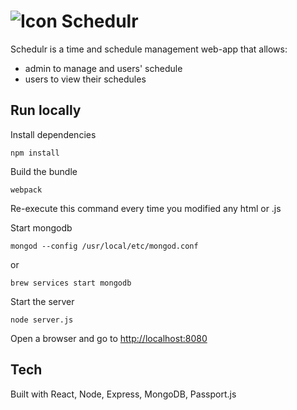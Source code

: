 # ![Icon](https://raw.githubusercontent.com/clsavino/react-shift-scheduler/master/public/assets/images/logo-small.png) Schedulr
Schedulr is a time and schedule management web-app that allows:
* admin to manage and users' schedule
* users to view their schedules

## Run locally
Install dependencies
```shell
npm install
```

Build the bundle
```shell
webpack
```
Re-execute this command every time you modified any html or .js

Start mongodb
```shell
mongod --config /usr/local/etc/mongod.conf
```
or 
```shell
brew services start mongodb
```


Start the server
```shell
node server.js
```

Open a browser and go to [http://localhost:8080](http://localhost:8080)

## Tech
Built with React, Node, Express, MongoDB, Passport.js